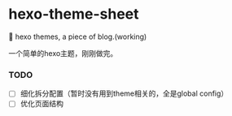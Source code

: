 # hexo-theme-sheet
:page_with_curl: hexo themes, a piece of blog.(working)

一个简单的hexo主题，刚刚做完。

### TODO

- [ ] 细化拆分配置（暂时没有用到theme相关的，全是global config）
- [ ] 优化页面结构
